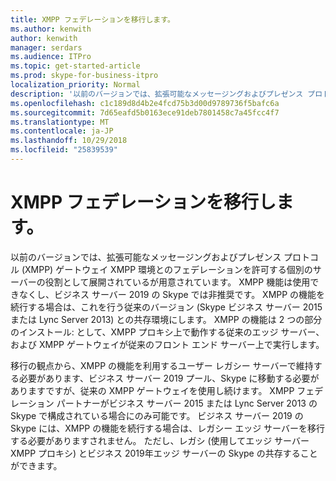 ```yaml
---
title: XMPP フェデレーションを移行します。
ms.author: kenwith
author: kenwith
manager: serdars
ms.audience: ITPro
ms.topic: get-started-article
ms.prod: skype-for-business-itpro
localization_priority: Normal
description: '以前のバージョンでは、拡張可能なメッセージングおよびプレゼンス プロトコル (XMPP) ゲートウェイ XMPP 環境とのフェデレーションを許可する個別のサーバーの役割として展開されているが用意されています。 XMPP の機能は、利用とビジネス サーバー 2019 の Skype で非推奨ではありません。 従来のバージョンと coexitence の環境で有効 XMPP の機能を続行する場合を (ビジネス サーバー 2015 の Skype と Lync Server 2013) です。 XMPP の機能は 2 つの部分のインストール: として、XMPP プロキシ上で動作する従来のエッジ サーバー、および XMPP ゲートウェイが従来のフロント エンド サーバー上で実行します。'
ms.openlocfilehash: c1c189d8d4b2e4fcd75b3d00d9789736f5bafc6a
ms.sourcegitcommit: 7d65eafd5b0163ece91deb7801458c7a45fcc4f7
ms.translationtype: MT
ms.contentlocale: ja-JP
ms.lasthandoff: 10/29/2018
ms.locfileid: "25839539"
---
```

# <a name="migrating-xmpp-federation"></a>XMPP フェデレーションを移行します。

以前のバージョンでは、拡張可能なメッセージングおよびプレゼンス プロトコル (XMPP) ゲートウェイ XMPP 環境とのフェデレーションを許可する個別のサーバーの役割として展開されているが用意されています。 XMPP 機能は使用できなくし、ビジネス サーバー 2019 の Skype では非推奨です。 XMPP の機能を続行する場合は、これを行う従来のバージョン (Skype ビジネス サーバー 2015 または Lync Server 2013) との共存環境にします。 XMPP の機能は 2 つの部分のインストール: として、XMPP プロキシ上で動作する従来のエッジ サーバー、および XMPP ゲートウェイが従来のフロント エンド サーバー上で実行します。 
  
移行の観点から、XMPP の機能を利用するユーザー レガシー サーバーで維持する必要があります、ビジネス サーバー 2019 プール、Skype に移動する必要がありますですが、従来の XMPP ゲートウェイを使用し続けます。 XMPP フェデレーション パートナーがビジネス サーバー 2015 または Lync Server 2013 の Skype で構成されている場合にのみ可能です。 ビジネス サーバー 2019 の Skype には、XMPP の機能を続行する場合は、レガシー エッジ サーバーを移行する必要がありますされません。 ただし、レガシ (使用してエッジ サーバー XMPP プロキシ) とビジネス 2019年エッジ サーバーの Skype の共存することができます。
  

    

